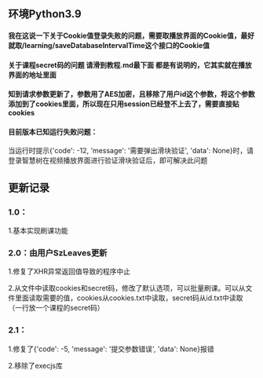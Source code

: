 ## 环境Python3.9
#### 我在这说一下关于Cookie值登录失败的问题，需要取播放界面的Cookie值，最好就取/learning/saveDatabaseIntervalTime这个接口的Cookie值
#### 关于课程secret码的问题 请滑到教程.md最下面 都是有说明的，它其实就在播放界面的地址里面 
#### 知到请求参数更新了，参数用了AES加密，且移除了用户id这个参数，将这个参数添加到了cookies里面，所以现在只用session已经登不上去了，需要直接贴cookies
#### 目前版本已知运行失败问题：
当运行时提示{'code': -12, 'message': '需要弹出滑块验证', 'data': None}时，请登录智慧树在视频播放界面进行验证滑块验证后，即可解决此问题

## 更新记录
### 1.0：
1.基本实现刷课功能
### 2.0：由用户SzLeaves更新
1.修复了XHR异常返回值导致的程序中止

2.从文件中读取cookies和secret码，修改了默认选项，可以批量刷课。可以从文件里面读取需要的值，cookies从cookies.txt中读取，secret码从id.txt中读取（一行放一个课程的secret码）
### 2.1：
1.修复了{'code': -5, 'message': '提交参数错误', 'data': None}报错

2.移除了execjs库
